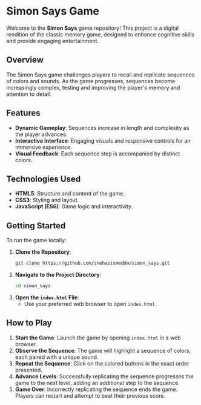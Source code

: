 
# Simon Says Game

Welcome to the **Simon Says** game repository! This project is a digital rendition of the classic memory game, designed to enhance cognitive skills and provide engaging entertainment.
## Overview

The Simon Says game challenges players to recall and replicate sequences of colors and sounds. As the game progresses, sequences become increasingly complex, testing and improving the player's memory and attention to detail.

## Features

- **Dynamic Gameplay**: Sequences increase in length and complexity as the player advances.
- **Interactive Interface**: Engaging visuals and responsive controls for an immersive experience.
- **Visual Feedback**: Each sequence step is accompanied by distinct colors.

## Technologies Used

- **HTML5**: Structure and content of the game.
- **CSS3**: Styling and layout.
- **JavaScript (ES6)**: Game logic and interactivity.

## Getting Started

To run the game locally:

1. **Clone the Repository**:
   ```bash
   git clone https://github.com/snehasismedda/simon_says.git
   ```
2. **Navigate to the Project Directory**:
   ```bash
   cd simon_says
   ```
3. **Open the `index.html` File**:
   - Use your preferred web browser to open `index.html`.

## How to Play

1. **Start the Game**: Launch the game by opening `index.html` in a web browser.
2. **Observe the Sequence**: The game will highlight a sequence of colors, each paired with a unique sound.
3. **Repeat the Sequence**: Click on the colored buttons in the exact order presented.
4. **Advance Levels**: Successfully replicating the sequence progresses the game to the next level, adding an additional step to the sequence.
5. **Game Over**: Incorrectly replicating the sequence ends the game. Players can restart and attempt to beat their previous score.

